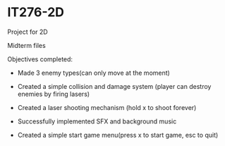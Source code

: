 # IT276-2D
Project for 2D

Midterm files 

Objectives completed:

- Made 3 enemy types(can only move at the moment)

- Created a simple collision and damage system (player can destroy enemies by firing lasers)

- Created a laser shooting mechanism (hold x to shoot forever)

- Successfully implemented SFX and background music 

- Created a simple start game menu(press x to start game, esc to quit)
